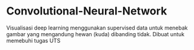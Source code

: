 # Convolutional-Neural-Network
Visualisasi deep learning menggunakan supervised data untuk menebak gambar yang mengandung hewan (kuda) dibanding tidak. Dibuat untuk memebuhi tugas UTS
